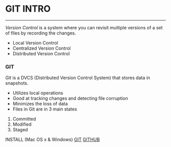 # GIT INTRO
___
*Version Control* is a system where you can revisit multiple versions of a set of files by recording the changes.
* Local Version Control
* Centralized Version Control
* Distributed Version Control

### GIT
*Git* is a DVCS (Distributed Version Control System) that stores data in snapshots.
* Utilizes local operations
* Good at tracking changes and detecting file corruption
* Minimizes the loss of data 
* Files in Git are in 3 main states
1. Committed
2. Modified
3. Staged

INSTALL (Mac OS x & Windows)
[GIT](http://git-scm.com/download/mac)
[GITHUB](http://mac.github.com)
